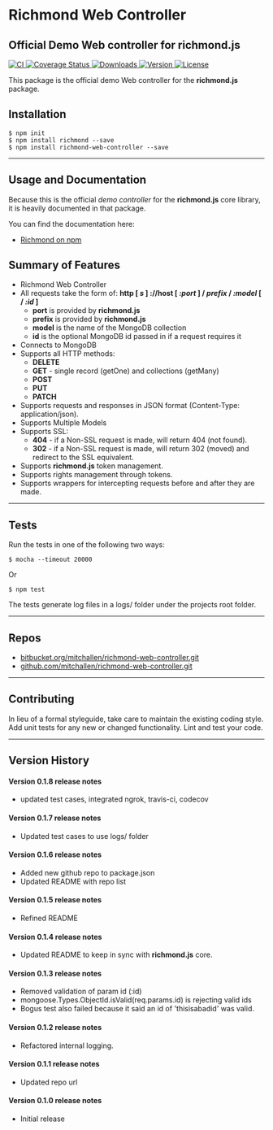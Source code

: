 Richmond Web Controller
========================

Official Demo Web controller for richmond.js
-----------------------------------------------

<a href="https://travis-ci.org/mitchallen/richmond-web-controller">
    <img src="https://img.shields.io/travis/mitchallen/richmond-web-controller.svg?style=flat-square" alt="CI">
</a>
<a href="https://codecov.io/gh/mitchallen/richmond-web-controller">
<img src="https://codecov.io/gh/mitchallen/richmond-web-controller/branch/master/graph/badge.svg" alt="Coverage Status">
 </a>
<a href="https://npmjs.org/package/richmond-web-controller">
    <img src="http://img.shields.io/npm/dt/richmond-web-controller.svg?style=flat-square" alt="Downloads">
</a>
<a href="https://npmjs.org/package/richmond-web-controller">
    <img src="http://img.shields.io/npm/v/richmond-web-controller.svg?style=flat-square" alt="Version">
</a>
<a href="https://npmjs.com/package/richmond-web-controller">
    <img src="https://img.shields.io/npm/l/richmond-web-controller.svg?style=flat-square" alt="License"></a>
</a>

This package is the official demo Web controller for the __richmond.js__ package.

## Installation

    $ npm init
    $ npm install richmond --save
    $ npm install richmond-web-controller --save

* * *

## Usage and Documentation

Because this is the official *demo controller* for the __richmond.js__ core library, it is heavily documented in that package.

You can find the documentation here:

* [Richmond on npm](https://www.npmjs.com/package/richmond) 

## Summary of Features

* Richmond Web Controller
* All requests take the form of: __http [ *s* ] ://host [ *:port* ] / *prefix* / *:model* [ / *:id* ]__
    * __port__ is provided by __richmond.js__
    * __prefix__ is provided by __richmond.js__
    * __model__ is the name of the MongoDB collection
    * __id__ is the optional MongoDB id passed in if a request requires it
* Connects to MongoDB
* Supports all HTTP methods:
    * __DELETE__
    * __GET__ - single record (getOne) and collections (getMany)
    * __POST__
    * __PUT__
    * __PATCH__
* Supports requests and responses in JSON format (Content-Type: application/json).
* Supports Multiple Models
* Supports SSL:
    * __404__ - if a Non-SSL request is made, will return 404 (not found).
    * __302__ - if a Non-SSL request is made, will return 302 (moved) and redirect to the SSL equivalent.
* Supports __richmond.js__ token management.
* Supports rights management through tokens.
* Supports wrappers for intercepting requests before and after they are made.

* * *    

## Tests

Run the tests in one of the following two ways:

    $ mocha --timeout 20000
    
Or

    $ npm test

The tests generate log files in a logs/ folder under the projects root folder.

* * *

## Repos

* [bitbucket.org/mitchallen/richmond-web-controller.git](https://bitbucket.org/mitchallen/richmond-web-controller.git)
* [github.com/mitchallen/richmond-web-controller.git](https://github.com/mitchallen/richmond-web-controller.git)

* * *

## Contributing

In lieu of a formal styleguide, take care to maintain the existing coding style.
Add unit tests for any new or changed functionality. Lint and test your code.

* * *

## Version History

#### Version 0.1.8 release notes

* updated test cases, integrated ngrok, travis-ci, codecov

#### Version 0.1.7 release notes

* Updated test cases to use logs/ folder

#### Version 0.1.6 release notes

* Added new github repo to package.json
* Updated README with repo list

#### Version 0.1.5 release notes

* Refined README

#### Version 0.1.4 release notes

* Updated README to keep in sync with __richmond.js__ core.

#### Version 0.1.3 release notes

* Removed validation of param id (:id)
* mongoose.Types.ObjectId.isValid(req.params.id) is rejecting valid ids
* Bogus test also failed because it said an id of 'thisisabadid' was valid.

#### Version 0.1.2 release notes

* Refactored internal logging.

#### Version 0.1.1 release notes

* Updated repo url

#### Version 0.1.0 release notes

* Initial release


